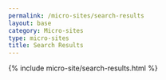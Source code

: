 ```yaml
---
permalink: /micro-sites/search-results
layout: base
category: Micro-sites
type: micro-sites
title: Search Results
---
```


{% include micro-site/search-results.html %}